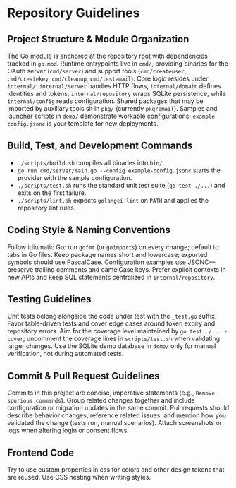 # Repository Guidelines

## Project Structure & Module Organization
The Go module is anchored at the repository root with dependencies tracked in `go.mod`. Runtime entrypoints live in `cmd/`, providing binaries for the OAuth server (`cmd/server`) and support tools (`cmd/createuser`, `cmd/createkey`, `cmd/cleanup`, `cmd/testemail`). Core logic resides under `internal/`: `internal/server` handles HTTP flows, `internal/domain` defines identities and tokens, `internal/repository` wraps SQLite persistence, while `internal/config` reads configuration. Shared packages that may be imported by auxiliary tools sit in `pkg/` (currently `pkg/email`). Samples and launcher scripts in `demo/` demonstrate workable configurations; `example-config.jsonc` is your template for new deployments.

## Build, Test, and Development Commands
- `./scripts/build.sh` compiles all binaries into `bin/`.
- `go run cmd/server/main.go --config example-config.jsonc` starts the provider with the sample configuration.
- `./scripts/test.sh` runs the standard unit test suite (`go test ./...`) and exits on the first failure.
- `./scripts/lint.sh` expects `golangci-lint` on `PATH` and applies the repository lint rules.

## Coding Style & Naming Conventions
Follow idiomatic Go: run `gofmt` (or `goimports`) on every change; default to tabs in Go files. Keep package names short and lowercase; exported symbols should use PascalCase. Configuration examples use JSONC—preserve trailing comments and camelCase keys. Prefer explicit contexts in new APIs and keep SQL statements centralized in `internal/repository`.

## Testing Guidelines
Unit tests belong alongside the code under test with the `_test.go` suffix. Favor table-driven tests and cover edge cases around token expiry and repository errors. Aim for the coverage level maintained by `go test ./... -cover`; uncomment the coverage lines in `scripts/test.sh` when validating larger changes. Use the SQLite demo database in `demo/` only for manual verification, not during automated tests.

## Commit & Pull Request Guidelines
Commits in this project are concise, imperative statements (e.g., `Remove spurious commands`). Group related changes together and include configuration or migration updates in the same commit. Pull requests should describe behavior changes, reference related issues, and mention how you validated the change (tests run, manual scenarios). Attach screenshots or logs when altering login or consent flows.

## Frontend Code

Try to use custom properties in css for colors and other design tokens that are reused.
Use CSS nesting when writing styles.
